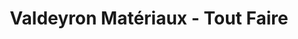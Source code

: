 ---
title: "Valdeyron Matériaux - Tout Faire"
url: /vauvert/valdeyron-materiaux-tout-faire/
shop: Baumarkt
---